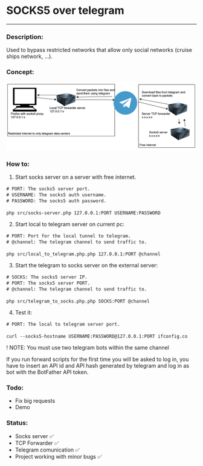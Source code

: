 # SOCKS5 over telegram
---
### Description:
Used to bypass restricted networks that allow only social networks (cruise ships network, ...). 

### Concept:
![Concept](concept.png)

### How to:

1) Start socks server on a server with free internet.
```
# PORT: The socks5 server port.
# USERNAME: The socks5 auth username.
# PASSWORD: The socks5 auth password.

php src/socks-server.php 127.0.0.1:PORT USERNAME:PASSWORD
```
2) Start local to telegram server on current pc:
```
# PORT: Port for the local tunnel to telegram.
# @channel: The telegram channel to send traffic to.

php src/local_to_telegram.php.php 127.0.0.1:PORT @channel
```
3) Start the telegram to socks server on the external server:
```
# SOCKS: The socks5 server IP.
# PORT: The socks5 server PORT.
# @channel: The telegram channel to send traffic to.

php src/telegram_to_socks.php.php SOCKS:PORT @channel
```
4) Test it:
```
# PORT: The local to telegram server port.

curl --socks5-hostname USERNAME:PASSWORD@127.0.0.1:PORT ifconfig.co
```

! NOTE: You must use two telegram bots within the same channel

If you run forward scripts for the first time you will be asked to log in, you have to insert an API id and API hash generated by telegram and log in as bot with the BotFather API token.

### Todo:
- Fix big requests
- Demo

### Status:
- Socks server ✅
- TCP Forwarder ✅
- Telegram comunication ✅
- Project working with minor bugs ✅
